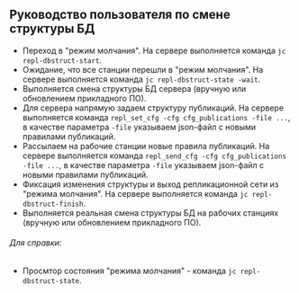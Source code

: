 ## Руководство пользователя по смене структуры БД

- Переход в "режим молчания". На сервере выполняется команда `jc repl-dbstruct-start`.  
- Ожидание, что все станции перешли в "режим молчания". На сервере выполняется команда `jc repl-dbstruct-state -wait`.
- Выполняется смена структуры БД сервера (вручную или обновлением прикладного ПО).
- Для сервера напрямую задаем структуру публикаций. На сервере выполняется команда `repl_set_cfg -cfg cfg_publications -file ...`, 
  в качестве параметра `-file` указываем json-файл с новыми правилами публикаций.
- Рассылаем на рабочие станции новые правила публикаций. 
  На сервере выполняется команда `repl_send_cfg -cfg cfg_publications -file ...`, 
  в качестве параметра `-file` указываем json-файл с новыми правилами публикаций. 
- Фиксация изменения структуры и выход репликационной сети из "режима молчания". 
  На сервере выполняется команда `jc repl-dbstruct-finish`. 
- Выполняется реальная смена структуры БД на рабочих станциях (вручную или обновлением прикладного ПО). 

###### Для справки:

- Просмтор состояния "режима молчания" - команда `jc repl-dbstruct-state`.